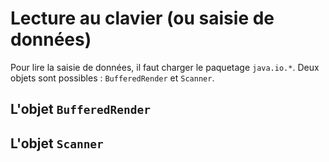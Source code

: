 # Lecture au clavier (ou saisie de données)

Pour lire la saisie de données, il faut charger le paquetage `java.io.*`. Deux objets sont possibles : `BufferedRender` et `Scanner`.

## L'objet `BufferedRender`

## L'objet `Scanner`
